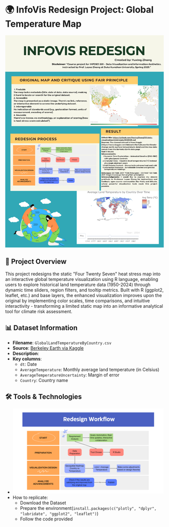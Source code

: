 # 🌍 InfoVis Redesign Project: Global Temperature Map

![Global Temperature Poster](Poster.png)

## 📌 Project Overview
This project redesigns the static "Four Twenty Seven" heat stress map into an interactive global temperature visualization using R language, enabling users to explore historical land temperature data (1950-2024) through dynamic time sliders, region filters, and tooltip metrics. Built with R (ggplot2, leaflet, etc.) and base layers, the enhanced visualization improves upon the original by implementing color scales, time comparisons, and intuitive interactivity - transforming a limited static map into an informative analytical tool for climate risk assessment. 

## 📊 Dataset Information

- **Filename**: `GlobalLandTemperatureByCountry.csv`  
- **Source**: [Berkeley Earth via Kaggle](https://www.kaggle.com/datasets/berkeleyearth/climate-change-earth-surface-temperature-data)
- **Description**: 
- **Key columns**:
  - `dt`: Date  
  - `AverageTemperature`: Monthly average land temperature (in Celsius)  
  - `AverageTemperatureUncertainty`: Margin of error  
  - `Country`: Country name  

## 🛠️ Tools & Technologies

- ![Redesign Process](Redesign_Workflow.png)
- How to replicate:
  - Download the Dataset
  - Prepare the environment(`install.packages(c("plotly", "dplyr", "lubridate", "ggplot2", "leaflet")`)
  - Follow the code provided
